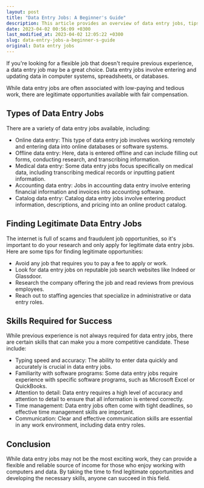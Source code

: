 ```yaml
---
layout: post
title: "Data Entry Jobs: A Beginner's Guide"
description: This article provides an overview of data entry jobs, tips for finding legitimate opportunities, and insight into the skills required for success in this field.
date: 2023-04-02 00:56:09 +0300
last_modified_at: 2023-04-02 12:05:22 +0300
slug: data-entry-jobs-a-beginner-s-guide
original: Data entry jobs
---
```

If you're looking for a flexible job that doesn't require previous experience, a data entry job may be a great choice. Data entry jobs involve entering and updating data in computer systems, spreadsheets, or databases.

While data entry jobs are often associated with low-paying and tedious work, there are legitimate opportunities available with fair compensation.

## Types of Data Entry Jobs

There are a variety of data entry jobs available, including:

* Online data entry: This type of data entry job involves working remotely and entering data into online databases or software systems.
* Offline data entry: Here, data is entered offline and can include filling out forms, conducting research, and transcribing information.
* Medical data entry: Some data entry jobs focus specifically on medical data, including transcribing medical records or inputting patient information.
* Accounting data entry: Jobs in accounting data entry involve entering financial information and invoices into accounting software.
* Catalog data entry: Catalog data entry jobs involve entering product information, descriptions, and pricing into an online product catalog.

## Finding Legitimate Data Entry Jobs

The internet is full of scams and fraudulent job opportunities, so it's important to do your research and only apply for legitimate data entry jobs. Here are some tips for finding legitimate opportunities:

* Avoid any job that requires you to pay a fee to apply or work.
* Look for data entry jobs on reputable job search websites like Indeed or Glassdoor.
* Research the company offering the job and read reviews from previous employees.
* Reach out to staffing agencies that specialize in administrative or data entry roles.

## Skills Required for Success

While previous experience is not always required for data entry jobs, there are certain skills that can make you a more competitive candidate. These include:

* Typing speed and accuracy: The ability to enter data quickly and accurately is crucial in data entry jobs.
* Familiarity with software programs: Some data entry jobs require experience with specific software programs, such as Microsoft Excel or QuickBooks.
* Attention to detail: Data entry requires a high level of accuracy and attention to detail to ensure that all information is entered correctly.
* Time management: Data entry jobs often come with tight deadlines, so effective time management skills are important.
* Communication: Clear and effective communication skills are essential in any work environment, including data entry roles.

## Conclusion

While data entry jobs may not be the most exciting work, they can provide a flexible and reliable source of income for those who enjoy working with computers and data. By taking the time to find legitimate opportunities and developing the necessary skills, anyone can succeed in this field.